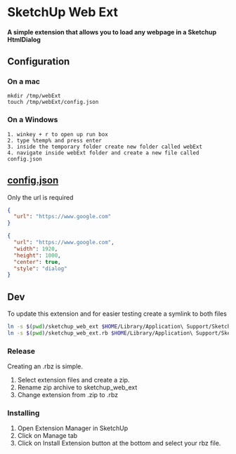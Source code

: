 # SketchUp Web Ext
#### A simple extension that allows you to load any webpage in a Sketchup HtmlDialog

## Configuration

### On a mac

```
mkdir /tmp/webExt
touch /tmp/webExt/config.json
```

### On a Windows

```
1. winkey + r to open up run box
2. type %temp% and press enter
3. inside the temporary folder create new folder called webExt
4. navigate inside webExt folder and create a new file called config.json
```

## [config.json](config.json)

Only the url is required

```json
{
  "url": "https://www.google.com"
}
```


```json
{
  "url": "https://www.google.com",
  "width": 1920,
  "height": 1000,
  "center": true,
  "style": "dialog"
}
```

## Dev

To update this extension and for easier testing create a symlink to both files

```bash
ln -s $(pwd)/sketchup_web_ext $HOME/Library/Application\ Support/SketchUp\ 2019/SketchUp/Plugins/sketchup_web_ext
ln -s $(pwd)/sketchup_web_ext.rb $HOME/Library/Application\ Support/SketchUp\ 2019/SketchUp/Plugins/sketchup_web_ext.rb
```

### Release

Creating an .rbz is simple.

1. Select extension files and create a zip.
2. Rename zip archive to sketchup_web_ext
3. Change extension from .zip to .rbz

### Installing

1. Open Extension Manager in SketchUp
2. Click on Manage tab
3. Click on Install Extension button at the bottom and select your rbz file.

